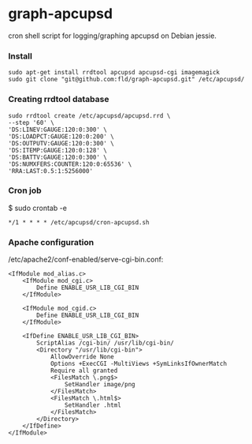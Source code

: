 # graph-apcupsd
cron shell script for logging/graphing apcupsd on Debian jessie.

### Install ###
```
sudo apt-get install rrdtool apcupsd apcupsd-cgi imagemagick
sudo git clone "git@github.com:fld/graph-apcupsd.git" /etc/apcupsd/
```
### Creating rrdtool database ###
```
sudo rrdtool create /etc/apcupsd/apcupsd.rrd \
--step '60' \
'DS:LINEV:GAUGE:120:0:300' \
'DS:LOADPCT:GAUGE:120:0:200' \
'DS:OUTPUTV:GAUGE:120:0:300' \
'DS:ITEMP:GAUGE:120:0:128' \
'DS:BATTV:GAUGE:120:0:300' \
'DS:NUMXFERS:COUNTER:120:0:65536' \
'RRA:LAST:0.5:1:5256000'
```

### Cron job ###
$ sudo crontab -e
```
*/1 * * * * /etc/apcupsd/cron-apcupsd.sh
```

### Apache configuration ###
/etc/apache2/conf-enabled/serve-cgi-bin.conf:
```
<IfModule mod_alias.c>
    <IfModule mod_cgi.c>
        Define ENABLE_USR_LIB_CGI_BIN
    </IfModule>

    <IfModule mod_cgid.c>
        Define ENABLE_USR_LIB_CGI_BIN
    </IfModule>

    <IfDefine ENABLE_USR_LIB_CGI_BIN>
        ScriptAlias /cgi-bin/ /usr/lib/cgi-bin/
        <Directory "/usr/lib/cgi-bin">
            AllowOverride None
            Options +ExecCGI -MultiViews +SymLinksIfOwnerMatch
            Require all granted
            <FilesMatch \.png$>
                SetHandler image/png
            </FilesMatch>
            <FilesMatch \.html$>
                SetHandler .html
            </FilesMatch>
        </Directory>
    </IfDefine>
</IfModule>
```
